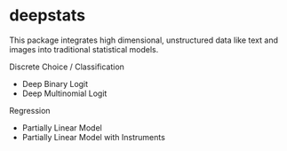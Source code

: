 # deepstats
This package integrates high dimensional, unstructured data like text and images into traditional statistical models. 

Discrete Choice / Classification
- Deep Binary Logit
- Deep Multinomial Logit

Regression
- Partially Linear Model
- Partially Linear Model with Instruments
